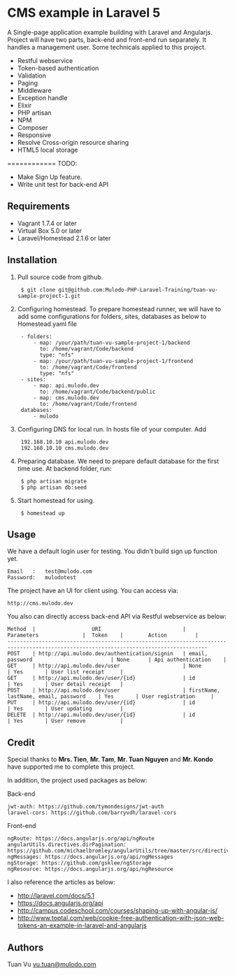 # CMS example in Laravel 5
A Single-page application example building with Laravel and Angularjs. Project will have two parts, back-end and front-end run separately. 
It handles a management user. Some technicals applied to this project.

- Restful webservice
- Token-based authentication
- Validation
- Paging
- Middleware
- Exception handle
- Elixir
- PHP artisan
- NPM
- Composer
- Responsive
- Resolve Cross-origin resource sharing
- HTML5 local storage

============
TODO:

- Make Sign Up feature.
- Write unit test for back-end API

Requirements
------------

- Vagrant 1.7.4 or later
- Virtual Box 5.0 or later
- Laravel/Homestead 2.1.6 or later

## Installation
1. Pull source code from github.

        $ git clone git@github.com:Mulodo-PHP-Laravel-Training/tuan-vu-sample-project-1.git
    
2. Configuring homestead. To prepare homestead runner, we will have to add some configurations for folders, sites, databases as below to Homestead.yaml file

        - folders: 
            - map: /your/path/tuan-vu-sample-project-1/backend
              to: /home/vagrant/Code/backend
              type: "nfs"
            - map: /your/path/tuan-vu-sample-project-1/frontend
              to: /home/vagrant/Code/frontend
              type: "nfs"
        - sites:
            - map: api.mulodo.dev
              to: /home/vagrant/Code/backend/public
            - map: cms.mulodo.dev
              to: /home/vagrant/Code/frontend
        databases:
            - mulodo

3. Configuring DNS for local run. In hosts file of your computer. Add

        192.168.10.10 api.mulodo.dev
        192.168.10.10 cms.mulodo.dev
    
4. Preparing database. We need to prepare default database for the first time use. At backend folder, run:

        $ php artisan migrate
        $ php artisan db:seed

4. Start homestead for using.

        $ homestead up
    
## Usage
We have a default login user for testing. You didn't build sign up function yet.

    Email   :   test@mulodo.com
    Password:   mulodotest

The project have an UI for client using. You can access via:

    http://cms.mulodo.dev
    
You also can directly access back-end API via Restful webservice as below:

    Method  |                  URI                          |                 Parameters              |  Token    |        Action         |
    --------------------------------------------------------------------------------------------------------------------------------------
    POST    | http://api.mulodo.dev/authentication/signin   | email, password                         | None      | Api authentication    |
    GET     | http://api.mulodo.dev/user                    | None                                    | Yes       | User list receipt     | 
    GET     | http://api.mulodo.dev/user/{id}               | id                                      | Yes       | User detail receipt   |
    POST    | http://api.mulodo.dev/user                    | firstName, lastName, email, password    | Yes       | User registration     |
    PUT     | http://api.mulodo.dev/user/{id}               | id                                      | Yes       | User updating         |
    DELETE  | http://api.mulodo.dev/user/{id}               | id                                      | Yes       | User remove           |

## Credit

Special thanks to **Mrs. Tien**, **Mr. Tam**, **Mr. Tuan Nguyen** and **Mr. Kondo** have supported me to complete this project.

In addition, the project used packages as below:

Back-end

    jwt-auth: https://github.com/tymondesigns/jwt-auth
    laravel-cors: https://github.com/barryvdh/laravel-cors
    
Front-end

    ngRoute: https://docs.angularjs.org/api/ngRoute
    angularUtils.directives.dirPagination: https://github.com/michaelbromley/angularUtils/tree/master/src/directives/pagination
    ngMessages: https://docs.angularjs.org/api/ngMessages
    ngStorage: https://github.com/gsklee/ngStorage
    ngResource: https://docs.angularjs.org/api/ngResource
    
I also reference the articles as below:

- http://laravel.com/docs/5.1
- https://docs.angularjs.org/api
- http://campus.codeschool.com/courses/shaping-up-with-angular-js/
- http://www.toptal.com/web/cookie-free-authentication-with-json-web-tokens-an-example-in-laravel-and-angularjs


## Authors
Tuan Vu
vu.tuan@mulodo.com
